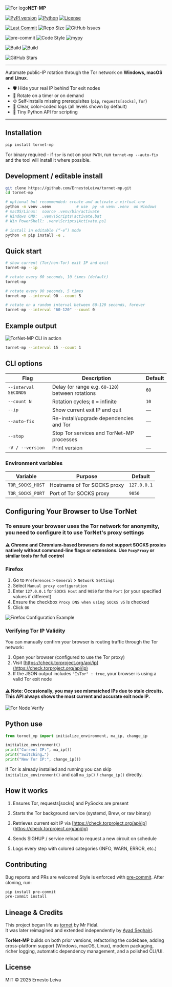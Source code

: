 <img src = "https://i.imgur.com/Mo2HtCS.png" alt="Tor logo">**NET-MP**

[![PyPI version](https://img.shields.io/pypi/v/tornet-mp?logo=pypi&logoColor=%233775A9&label=PyPi)](https://pypi.org/project/tornet-mp)
[![Python](https://img.shields.io/pypi/pyversions/tornet-mp?logo=python&logoColor=%233776AB)](https://pypi.org/project/tornet-mp)
[![License](https://img.shields.io/badge/⚖️_license-MIT-yellow.svg)](https://github.com/ErnestoLeiva/tornet-multi-platform?tab=License-1-ov-file)

[![Last Commit](https://img.shields.io/github/last-commit/ErnestoLeiva/tornet-multi-platform)](https://github.com/ErnestoLeiva/tornet-multi-platform/commits/main/)
![Repo Size](https://img.shields.io/github/repo-size/ErnestoLeiva/tornet-multi-platform)
![GitHub Issues](https://img.shields.io/github/issues/ErnestoLeiva/tornet-multi-platform)

![pre-commit](https://img.shields.io/badge/pre--commit-enabled-brightgreen?logo=pre-commit)
![Code Style](https://img.shields.io/badge/code%20style-black-000000.svg)
![mypy](https://img.shields.io/badge/type--checked-mypy-informational)

![Build](https://github.com/ErnestoLeiva/tornet-multi-platform/actions/workflows/publish.yml/badge.svg)
![Build](https://github.com/ErnestoLeiva/tornet-multi-platform/actions/workflows/release.yml/badge.svg)

![GitHub Stars](https://img.shields.io/github/stars/ErnestoLeiva/tornet-multi-platform?style=social)

---

Automate public-IP rotation through the Tor network on **Windows, macOS and Linux**.

* 🛡️  Hide your real IP behind Tor exit nodes  
* 🔄  Rotate on a timer or on demand  
* ⚙️  Self-installs missing prerequisites (`pip`, `requests[socks]`, `Tor`)  
* 📜  Clear, color-coded logs (all levels shown by default)  
* 🐍  Tiny Python API for scripting

---

## Installation

```bash
pip install tornet-mp
```

Tor binary required - if `tor` is not on your `PATH`, run
`tornet-mp --auto-fix` and the tool will install it where possible.

## Development / editable install

```bash
git clone https://github.com/ErnestoLeiva/tornet-mp.git
cd tornet-mp

# optional but recommended: create and activate a virtual-env
python -m venv .venv           # use  py -m venv .venv  on Windows
# macOS/Linux:  source .venv/bin/activate
# Windows CMD:  .venv\Scripts\activate.bat
# Win PowerShell: .venv\Scripts\Activate.ps1

# install in editable (“-e”) mode
python -m pip install -e .
```

## Quick start

```bash
# show current (Tor/non-Tor) exit IP and exit
tornet-mp --ip

# rotate every 60 seconds, 10 times (default)
tornet-mp

# rotate every 90 seconds, 5 times
tornet-mp --interval 90 --count 5

# rotate on a random interval between 60-120 seconds, forever
tornet-mp --interval "60-120" --count 0
```

## Example output

<img src="https://i.imgur.com/hCV5acd.png" alt="TorNet-MP CLI in action">

```bash
tornet-mp --interval 15 --count 1
```

## CLI options

| Flag                 | Description                                      | Default |
| -------------------- | ------------------------------------------------ | ------- |
| `--interval SECONDS` | Delay (or range e.g. `60-120`) between rotations | `60`    |
| `--count N`          | Rotation cycles; `0` = infinite                  | `10`    |
| `--ip`               | Show current exit IP and quit                    | —       |
| `--auto-fix`         | Re-install/upgrade dependencies and Tor          | —       |
| `--stop`             | Stop Tor services and TorNet-MP processes        | —       |
| `-V / --version`     | Print version                                    | —       |

### Environment variables

| Variable         | Purpose                     | Default     |
| ---------------- | --------------------------- | ----------- |
| `TOR_SOCKS_HOST` | Hostname of Tor SOCKS proxy | `127.0.0.1` |
| `TOR_SOCKS_PORT` | Port of Tor SOCKS proxy     | `9050`      |

## Configuring Your Browser to Use TorNet

### To ensure your browser uses the Tor network for anonymity, you need to configure it to use TorNet's proxy settings

#### ⚠️ Chrome and Chromium-based browsers do not support SOCKS proxies natively without command-line flags or extensions. Use `FoxyProxy` or similar tools for full control

### **Firefox**

1. Go to `Preferences` > `General` > `Network Settings`
2. Select `Manual proxy configuration`
3. Enter `127.0.0.1` for `SOCKS Host` and `9050` for the `Port` (or your specified values if different)
4. Ensure the checkbox `Proxy DNS when using SOCKS v5` is checked
5. Click `OK`

<img src="https://i.imgur.com/jDLV6BZ.png" alt="Firefox Configuration Example">

### **Verifying Tor IP Validity**

You can manually confirm your browser is routing traffic through the Tor network:

1. Open your browser (configured to use the Tor proxy)
2. Visit [https://check.torproject.org/api/ip](https://check.torproject.org/api/ip)
3. If the JSON output includes `"IsTor" : true`, your browser is using a valid Tor exit node

#### ⚠️ **Note:** Occasionally, you may see mismatched IPs due to stale circuits. This API always shows the most current and accurate exit node IP.

<img src="https://i.imgur.com/IREOywH.png" alt="Tor Node Verify">

## Python use

```python
from tornet_mp import initialize_environment, ma_ip, change_ip

initialize_environment()
print("Current IP:", ma_ip())
print("Switching…")
print("New Tor IP:", change_ip())
```

If Tor is already installed and running you can skip `initialize_environment()` and call `ma_ip()` / `change_ip()` directly.

## How it works

1. Ensures Tor, requests[socks] and PySocks are present

2. Starts the Tor background service (systemd, Brew, or raw binary)

3. Retrieves current exit IP via [https://check.torproject.org/api/ip](https://check.torproject.org/api/ip)

4. Sends SIGHUP / service reload to request a new circuit on schedule

5. Logs every step with colored categories (INFO, WARN, ERROR, etc.)

## Contributing

Bug reports and PRs are welcome!
Style is enforced with [pre-commit](https://pre-commit.com).
After cloning, run:

```bash
pip install pre-commit
pre-commit install
```

## Lineage & Credits

This project began life as [tornet](https://github.com/ByteBreach/tornet) by Mr Fidal.  
It was later reimagined and extended independently by [Ayad Seghairi](https://github.com/ayadseghairi/tornet).

**TorNet-MP** builds on both prior versions, refactoring the codebase, adding cross-platform support (Windows, macOS, Linux), modern packaging, richer logging, automatic dependency management, and a polished CLI/UI.

## License

MIT © 2025 Ernesto Leiva
